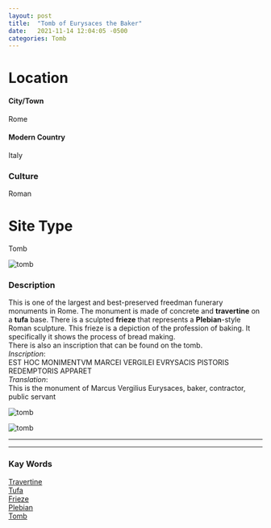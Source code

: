 ```yaml
---
layout: post
title:  "Tomb of Eurysaces the Baker"
date:   2021-11-14 12:04:05 -0500
categories: Tomb
---
```

# Location
#### City/Town
Rome
#### Modern Country
Italy
### Culture
Roman
# Site Type
Tomb

![tomb](https://i.redd.it/ogkl9mgzuvo11.jpg)

### Description
This is one of the largest and best-preserved freedman funerary monuments in Rome. The monument is made of concrete and **travertine** on a **tufa** base. There is a sculpted **frieze** that represents a **Plebian**-style Roman sculpture. This frieze is a depiction of the profession of baking. It specifically it shows the process of bread making.\
There is also an inscription that can be found on the tomb.\
*Inscription*:\
 EST HOC MONIMENTVM MARCEI VERGILEI EVRYSACIS PISTORIS REDEMPTORIS APPARET\
*Translation*:\
 This is the monument of Marcus Vergilius Eurysaces, baker, contractor, public servant

![tomb](https://upload.wikimedia.org/wikipedia/commons/thumb/7/71/Tomb_of_Eurysaces_the_Baker_-_details.jpg/1200px-Tomb_of_Eurysaces_the_Baker_-_details.jpg)

![tomb](https://upload.wikimedia.org/wikipedia/commons/thumb/1/14/Tomb_of_Eurysaces_the_Baker.jpg/800px-Tomb_of_Eurysaces_the_Baker.jpg)

---
---
### Kay Words
[Travertine](https://www.britannica.com/science/travertine)\
[Tufa](https://www.britannica.com/science/calcareous-sinter)\
[Frieze](https://www.britannica.com/technology/frieze-architecture)\
[Plebian](https://www.britannica.com/topic/plebeian)\
[Tomb](https://www.britannica.com/topic/tomb)

